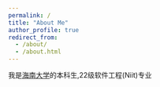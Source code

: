 ```yaml
---
permalink: /
title: "About Me"
author_profile: true
redirect_from: 
  - /about/
  - /about.html
---
```


我是[海南大学](https://www.hainanu.edu.cn/)的本科生,22级软件工程(Niit)专业
